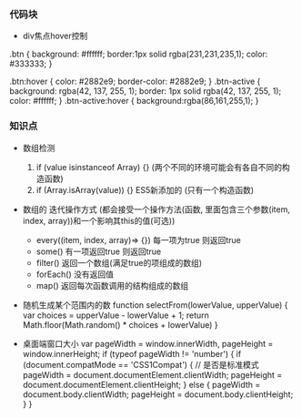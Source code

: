 ### 代码块
+ div焦点hover控制
<div :class="item.isActive ? 'btn-active' : 'btn' " @click="selectAdTemp(index)"></div>
 .btn {
      background: #ffffff;
      border:1px solid rgba(231,231,235,1);
      color: #333333;
  }

  .btn:hover {
      color: #2882e9;
      border-color: #2882e9;
  }
  .btn-active {
      background: rgba(42, 137, 255, 1);
      border: 1px solid rgba(42, 137, 255, 1);
      color: #ffffff;
  }
  .btn-active:hover {
      background:rgba(86,161,255,1);
  }

### 知识点

+ 数组检测
    1. if (value isinstanceof Array) {}  (两个不同的环境可能会有各自不同的构造函数)
    2. if (Array.isArray(value)) {} ES5新添加的  (只有一个构造函数)

+ 数组的 迭代操作方式  (都会接受一个操作方法(函数, 里面包含三个参数(item, index, array))和一个影响其this的值(可选))
    - every((item, index, array)=> {})  每一项为true 则返回true
    - some() 有一项返回true 则返回true
    - filter()  返回一个数组(满足true的项组成的数组)
    - forEach() 没有返回值
    - map()  返回每次函数调用的结构组成的数组

+ 随机生成某个范围内的数
    function selectFrom(lowerValue, upperValue) {
        var choices = upperValue - lowerValue + 1;
        return Math.floor(Math.random() * choices + lowerValue)
    }
+ 桌面端窗口大小
    var pageWidth = window.innerWidth,
        pageHeight = window.innerHeight;
    if (typeof pageWidth != 'number') { 
        if (document.compatMode == 'CSS1Compat') { // 是否是标准模式
            pageWidth = document.documentElement.clientWidth;
            pageHeight = document.documentElement.clientHeight;
        }
        else {
            pageWidth = document.body.clientWidth;
            pageHeight = document.body.clientHeight;
        }
    }
    